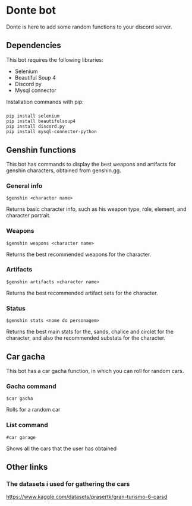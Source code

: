 # Donte bot
Donte is here to add some random functions to your discord server.

## Dependencies
This bot requires the following libraries:

- Selenium
- Beautiful Soup 4
- Discord py
- Mysql connector

Installation commands with pip:
#####
    pip install selenium
    pip install beautifulsoup4
    pip install discord.py
    pip install mysql-connector-python

## Genshin functions
This bot has commands to display the best weapons and artifacts for genshin characters, obtained from genshin.gg.
### General info
    $genshin <character name>
Returns basic character info, such as his weapon type, role, element, and character portrait.

### Weapons
    $genshin weapons <character name>
Returns the best recommended weapons for the character.

### Artifacts
    $genshin artifacts <character name>
Returns the best recommended artifact sets for the character.

### Status
    $genshin stats <nome do personagem>
Returns the best main stats for the, sands, chalice and circlet for the character, and also the recommended substats for the character.

## Car gacha
This bot has a car gacha function, in which you can roll for random cars.

### Gacha command
    $car gacha
Rolls for a random car

### List command
    #car garage
Shows all the cars that the user has obtained
## Other links

### The datasets i used for gathering the cars
https://www.kaggle.com/datasets/prasertk/gran-turismo-6-carsd